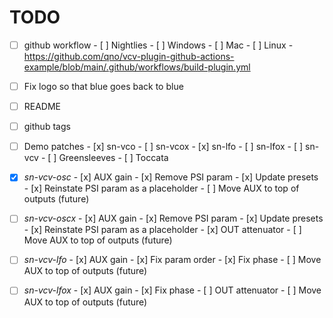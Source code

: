 # TODO

- [ ] github workflow
      - [ ] Nightlies
            - [ ] Windows
            - [ ] Mac
            - [ ] Linux
      - https://github.com/qno/vcv-plugin-github-actions-example/blob/main/.github/workflows/build-plugin.yml

- [ ] Fix logo so that blue goes back to blue
- [ ] README
- [ ] github tags
- [ ] Demo patches
      - [x] sn-vco
      - [ ] sn-vcox
      - [x] sn-lfo
      - [ ] sn-lfox
      - [ ] sn-vcv
      - [ ] Greensleeves
      - [ ] Toccata

- [x] _sn-vcv-osc_
      - [x] AUX gain
      - [x] Remove PSI param
      - [x] Update presets
      - [x] Reinstate PSI param as a placeholder
      - [ ] Move AUX to top of outputs (future)

- [ ] _sn-vcv-oscx_
      - [x] AUX gain
      - [x] Remove PSI param
      - [x] Update presets
      - [x] Reinstate PSI param as a placeholder
      - [x] OUT attenuator
      - [ ] Move AUX to top of outputs (future)

- [ ] _sn-vcv-lfo_
      - [x] AUX gain
      - [x] Fix param order
      - [x] Fix phase
      - [ ] Move AUX to top of outputs (future)

- [ ] _sn-vcv-lfox_
      - [x] AUX gain
      - [x] Fix phase
      - [ ] OUT attenuator
      - [ ] Move AUX to top of outputs (future)

